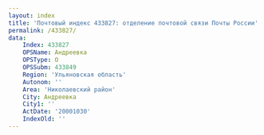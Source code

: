 ```yaml
---
layout: index
title: 'Почтовый индекс 433827: отделение почтовой связи Почты России'
permalink: /433827/
data:
    Index: 433827
    OPSName: Андреевка
    OPSType: О
    OPSSubm: 433849
    Region: 'Ульяновская область'
    Autonom: ''
    Area: 'Николаевский район'
    City: Андреевка
    City1: ''
    ActDate: '20001030'
    IndexOld: ''
---
```

